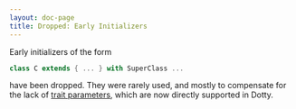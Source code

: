 ```yaml
---
layout: doc-page
title: Dropped: Early Initializers
---
```


Early initializers of the form
```scala
class C extends { ... } with SuperClass ...
```
have been dropped. They were rarely used, and mostly to compensate for the lack of
[trait parameters](../trait-parameters.md), which are now directly supported in Dotty.
